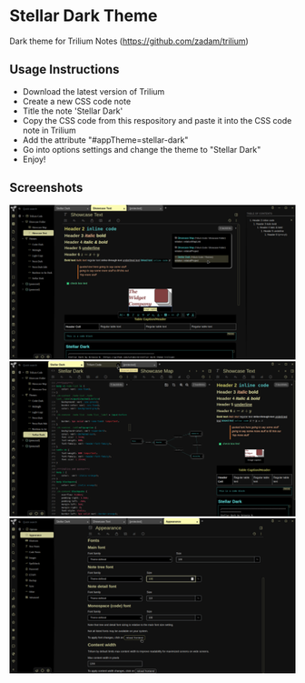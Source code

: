 # Stellar Dark Theme 
Dark theme for Trilium Notes (https://github.com/zadam/trilium)

## Usage Instructions
- Download the latest version of Trilium 
- Create a new CSS code note
- Title the note 'Stellar Dark'
- Copy the CSS code from this respository and paste it into the CSS code note in Trilium
- Add the attribute "#appTheme=stellar-dark"
- Go into options settings and change the theme to "Stellar Dark"
- Enjoy!

## Screenshots
![Theme Showcase](/screenshots/New_Screenshot_1.png)
![Showcase Backlinks, Highlights and TOC](/screenshots/New_Screenshot_2.png)
![Showcase Colors on Options](/screenshots/Options_Screenshot.png)
